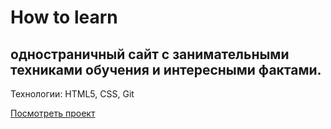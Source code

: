 ﻿# How to learn

одностраничный сайт с занимательными техниками обучения и интересными фактами.  
-----

Технологии: HTML5, CSS, Git  

[Посмотреть проект](https://bulmarik.github.io/how-to-learn/index.html)
